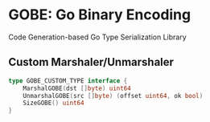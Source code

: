 # GOBE: Go Binary Encoding

Code Generation-based Go Type Serialization Library

## Custom Marshaler/Unmarshaler

```go
type GOBE_CUSTOM_TYPE interface {
	MarshalGOBE(dst []byte) uint64
	UnmarshalGOBE(src []byte) (offset uint64, ok bool)
	SizeGOBE() uint64
}
```
